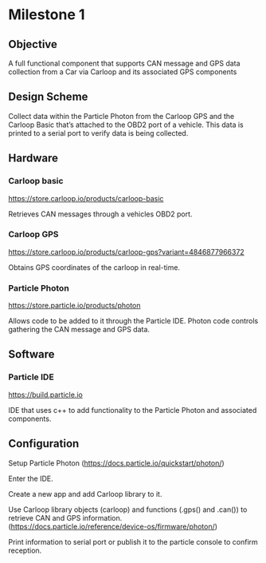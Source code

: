 # Milestone 1

## Objective
A full functional component that supports CAN message and GPS data collection from a Car via Carloop and its associated GPS components

## Design Scheme
Collect data within the Particle Photon from the Carloop GPS and the Carloop Basic that’s attached to the OBD2 port of a vehicle. This data is printed to a serial port to verify data is being collected.

## Hardware
### Carloop basic
https://store.carloop.io/products/carloop-basic

Retrieves CAN messages through a vehicles OBD2 port.

### Carloop GPS
https://store.carloop.io/products/carloop-gps?variant=4846877966372

Obtains GPS coordinates of the carloop in real-time.

### Particle Photon
https://store.particle.io/products/photon

Allows code to be added to it through the Particle IDE. Photon code controls gathering the CAN message and GPS data.

## Software
### Particle IDE
https://build.particle.io


IDE that uses c++ to add functionality to the Particle Photon and associated components.			

## Configuration
Setup Particle Photon (https://docs.particle.io/quickstart/photon/)

Enter the IDE.

Create a new app and add Carloop library to it.

Use Carloop library objects (carloop) and functions (.gps() and .can()) to retrieve CAN and GPS information. 
(https://docs.particle.io/reference/device-os/firmware/photon/)

Print information to serial port or publish it to the particle console to confirm reception.	
